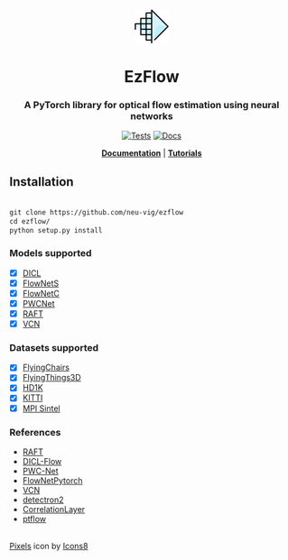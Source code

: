 <p align="center">
    <br>
    <img src="./docs/assets/logo.png" height="60" width="60"/>
    <br>
</p>

<h1 align="center">EzFlow</h1>
<h3 align="center">A PyTorch library for optical flow estimation using neural networks</h3>

<div align='center'>

[![Tests](https://github.com/neu-vig/ezflow/actions/workflows/package-test.yml/badge.svg)](https://github.com/neu-vig/ezflow/actions/workflows/package-test.yml)
[![Docs](https://readthedocs.org/projects/ezflow/badge/?version=latest)](https://ezflow.readthedocs.io/en/latest/?badge=latest)

<!-- [![Code style](https://github.com/neu-vig/ezflow/actions/workflows/linting.yml/badge.svg)](https://github.com/neu-vig/ezflow/actions/workflows/linting.yml) -->
<!-- [![Code coverage](https://github.com/neu-vig/ezflow/actions/workflows/codecov.yml/badge.svg)](https://github.com/neu-vig/ezflow/actions/workflows/codecov.yml) -->

**[Documentation](https://ezflow.readthedocs.io/en/latest/)** | **[Tutorials](https://ezflow.readthedocs.io/en/latest/tutorials/index.html)**

</div>


## Installation

```shell

git clone https://github.com/neu-vig/ezflow
cd ezflow/
python setup.py install

```

### Models supported

- [x] [DICL](https://arxiv.org/abs/2010.14851)
- [x] [FlowNetS](https://arxiv.org/abs/1504.06852)
- [x] [FlowNetC](https://arxiv.org/abs/1504.06852)
- [x] [PWCNet](https://arxiv.org/abs/1709.02371)
- [x] [RAFT](https://arxiv.org/abs/2003.12039)
- [x] [VCN](https://papers.nips.cc/paper/2019/hash/bbf94b34eb32268ada57a3be5062fe7d-Abstract.html)

### Datasets supported

- [x] [FlyingChairs](https://lmb.informatik.uni-freiburg.de/resources/datasets/FlyingChairs.en.html#flyingchairs)
- [x] [FlyingThings3D](https://lmb.informatik.uni-freiburg.de/resources/datasets/SceneFlowDatasets.en.html)
- [x] [HD1K](http://hci-benchmark.iwr.uni-heidelberg.de/)
- [x] [KITTI](http://www.cvlibs.net/datasets/kitti/eval_scene_flow.php?benchmark=flow)
- [x] [MPI Sintel](http://sintel.is.tue.mpg.de/)

### References

- [RAFT](https://github.com/princeton-vl/RAFT)
- [DICL-Flow](https://github.com/jytime/DICL-Flow)
- [PWC-Net](https://github.com/NVlabs/PWC-Net)
- [FlowNetPytorch](https://github.com/ClementPinard/FlowNetPytorch)
- [VCN](https://github.com/gengshan-y/VCN)
- [detectron2](https://github.com/facebookresearch/detectron2)
- [CorrelationLayer](https://github.com/oblime/CorrelationLayer)
- [ptflow](https://github.com/hmorimitsu/ptlflow)


<br>

<footer>
<a target="_blank" href="https://icons8.com/icon/3Nj3FNnz36Id/pixels">Pixels</a> icon by <a target="_blank" href="https://icons8.com">Icons8</a>
</footer>




